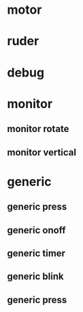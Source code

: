 # motor
# ruder
# debug

# monitor
## monitor rotate
## monitor vertical

# generic
## generic press
## generic onoff
## generic timer
## generic blink
## generic press

